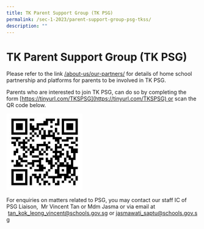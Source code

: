 ```yaml
---
title: TK Parent Support Group (TK PSG)
permalink: /sec-1-2023/parent-support-group-psg-tkss/
description: ""
---
```

# TK Parent Support Group (TK PSG)

Please refer to the link [/about-us/our-partners/](/about-us/our-partners/) for details of home school partnership and platforms for parents to be involved in TK PSG.

Parents who are interested to join TK PSG, can do so by completing the form [https://tinyurl.com/TKSPSG](https://tinyurl.com/TKSPSG) or scan the QR code below.

![](/images/Sec%201%202023/psg-qr-code.jpg)

For enquiries on matters related to PSG, you may contact our staff IC of PSG Liaison,  Mr Vincent Tan or Mdm Jasma or via email at  [tan\_kok\_leong\_vincent@schools.gov.sg](mailto:tan_kok_leong_vincent@schools.gov.sg) or [jasmawati\_saptu@schools.gov.sg](mailto:jasmawati_saptu@schools.gov.sg)
